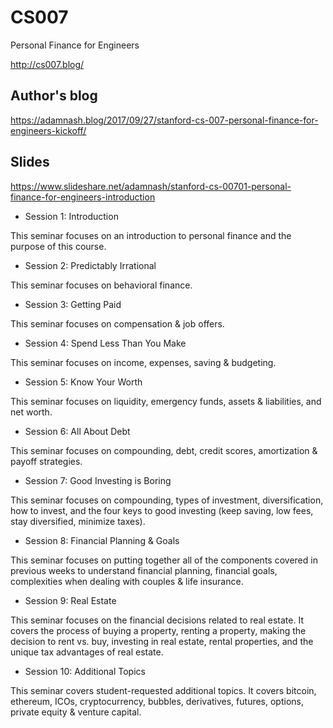 CS007
=====

Personal Finance for Engineers

http://cs007.blog/

## Author's blog
https://adamnash.blog/2017/09/27/stanford-cs-007-personal-finance-for-engineers-kickoff/

## Slides
https://www.slideshare.net/adamnash/stanford-cs-00701-personal-finance-for-engineers-introduction

* Session 1: Introduction

This seminar focuses on an introduction to personal finance and the purpose of this course.

* Session 2: Predictably Irrational

This seminar focuses on behavioral finance.

* Session 3: Getting Paid

This seminar focuses on compensation & job offers.

* Session 4: Spend Less Than You Make

This seminar focuses on income, expenses, saving & budgeting.

* Session 5: Know Your Worth

This seminar focuses on liquidity, emergency funds, assets & liabilities, and net worth.

* Session 6: All About Debt

This seminar focuses on compounding, debt, credit scores, amortization & payoff strategies.

* Session 7:  Good Investing is Boring

This seminar focuses on compounding, types of investment, diversification, how to invest, and the
four keys to good investing (keep saving, low fees, stay diversified, minimize taxes).

* Session 8: Financial Planning & Goals

This seminar focuses on putting together all of the components covered in previous weeks to
understand financial planning, financial goals, complexities when dealing with couples & life
insurance.

* Session 9: Real Estate

This seminar focuses on the financial decisions related to real estate. It covers the process of
buying a property, renting a property, making the decision to rent vs. buy, investing in real
estate, rental properties, and the unique tax advantages of real estate.

* Session 10: Additional Topics

This seminar covers student-requested additional topics. It covers bitcoin, ethereum, ICOs,
cryptocurrency, bubbles, derivatives, futures, options, private equity & venture capital.

